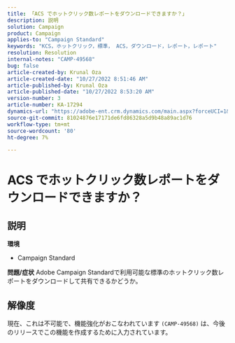```yaml
---
title: 「ACS でホットクリック数レポートをダウンロードできますか？」
description: 説明
solution: Campaign
product: Campaign
applies-to: "Campaign Standard"
keywords: "KCS，ホットクリック，標準， ACS，ダウンロード，レポート，レポート"
resolution: Resolution
internal-notes: "CAMP-49568"
bug: false
article-created-by: Krunal Oza
article-created-date: "10/27/2022 8:51:46 AM"
article-published-by: Krunal Oza
article-published-date: "10/27/2022 8:53:20 AM"
version-number: 3
article-number: KA-17294
dynamics-url: "https://adobe-ent.crm.dynamics.com/main.aspx?forceUCI=1&pagetype=entityrecord&etn=knowledgearticle&id=0ecd9090-d455-ed11-bba2-6045bd006c82"
source-git-commit: 81024876e17171de6fd86328a5d9b48a89ac1d76
workflow-type: tm+mt
source-wordcount: '80'
ht-degree: 7%

---
```


# ACS でホットクリック数レポートをダウンロードできますか？

## 説明

<b>環境</b>
- Campaign Standard



<b>問題/症状</b>
Adobe Campaign Standardで利用可能な標準のホットクリック数レポートをダウンロードして共有できるかどうか。


## 解像度


現在、これは不可能で、機能強化がおこなわれています `(CAMP-49568)` は、今後のリリースでこの機能を作成するために入力されています。


